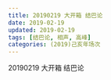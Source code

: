 ```yaml
---
title: 20190219 大开箱 结巴论
date: 2019-02-19
updated: 2019-02-19
tags: [结巴论, 相声, 高峰]
categories: (2019)己亥年场次
---
```

20190219 大开箱 结巴论



